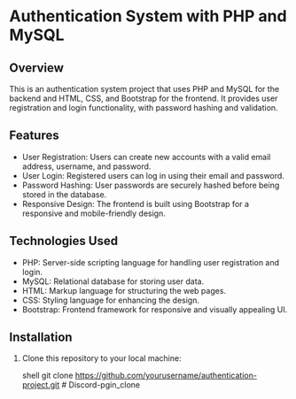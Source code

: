 ﻿# Authentication System with PHP and MySQL

## Overview

This is an authentication system project that uses PHP and MySQL for the backend and HTML, CSS, and Bootstrap for the frontend. It provides user registration and login functionality, with password hashing and validation.

## Features

- User Registration: Users can create new accounts with a valid email address, username, and password.
- User Login: Registered users can log in using their email and password.
- Password Hashing: User passwords are securely hashed before being stored in the database.
- Responsive Design: The frontend is built using Bootstrap for a responsive and mobile-friendly design.

## Technologies Used

- PHP: Server-side scripting language for handling user registration and login.
- MySQL: Relational database for storing user data.
- HTML: Markup language for structuring the web pages.
- CSS: Styling language for enhancing the design.
- Bootstrap: Frontend framework for responsive and visually appealing UI.

## Installation

1. Clone this repository to your local machine:

   shell
   git clone https://github.com/yourusername/authentication-project.git
#   D i s c o r d - p g i n _ c l o n e  
 
